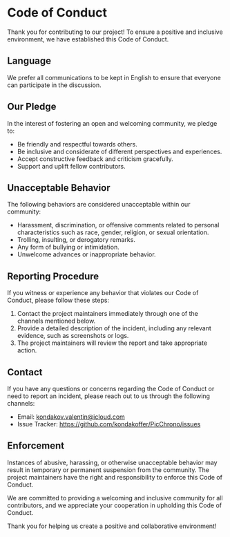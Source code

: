 # Code of Conduct

Thank you for contributing to our project! To ensure a positive and inclusive environment, we have established this Code of Conduct. 

## Language

We prefer all communications to be kept in English to ensure that everyone can participate in the discussion.

## Our Pledge

In the interest of fostering an open and welcoming community, we pledge to:

- Be friendly and respectful towards others.
- Be inclusive and considerate of different perspectives and experiences.
- Accept constructive feedback and criticism gracefully.
- Support and uplift fellow contributors.

## Unacceptable Behavior

The following behaviors are considered unacceptable within our community:

- Harassment, discrimination, or offensive comments related to personal characteristics such as race, gender, religion, or sexual orientation.
- Trolling, insulting, or derogatory remarks.
- Any form of bullying or intimidation.
- Unwelcome advances or inappropriate behavior.

## Reporting Procedure

If you witness or experience any behavior that violates our Code of Conduct, please follow these steps:

1. Contact the project maintainers immediately through one of the channels mentioned below.
2. Provide a detailed description of the incident, including any relevant evidence, such as screenshots or logs.
3. The project maintainers will review the report and take appropriate action.

## Contact

If you have any questions or concerns regarding the Code of Conduct or need to report an incident, please reach out to us through the following channels:

- Email: [kondakov.valentin@icloud.com](mailto:kondakov.valentin@icloud.com)
- Issue Tracker: https://github.com/kondakoffer/PicChrono/issues

## Enforcement

Instances of abusive, harassing, or otherwise unacceptable behavior may result in temporary or permanent suspension from the community. The project maintainers have the right and responsibility to enforce this Code of Conduct.

We are committed to providing a welcoming and inclusive community for all contributors, and we appreciate your cooperation in upholding this Code of Conduct.

Thank you for helping us create a positive and collaborative environment!
